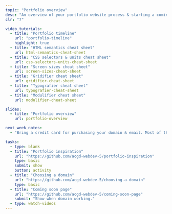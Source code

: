 ```yaml
---
topic: "Portfolio overview"
desc: "An overview of your portfolio website process & starting a coming soon page."
clr: "7"

video_tutorials:
  - title: "Portfolio timeline"
    url: "portfolio-timeline"
    highlight: true
  - title: "HTML semantics cheat sheet"
    url: html-semantics-cheat-sheet
  - title: "CSS selectors & units cheat sheet"
    url: css-selectors-units-cheat-sheet
  - title: "Screen sizes cheat sheet"
    url: screen-sizes-cheat-sheet
  - title: "Gridifier cheat sheet"
    url: gridifier-cheat-sheet
  - title: "Typografier cheat sheet"
    url: typografier-cheat-sheet
  - title: "Modulifier cheat sheet"
    url: modulifier-cheat-sheet

slides:
  - title: "Portfolio overview"
    url: portfolio-overview

next_week_notes:
  - "Bring a credit card for purchasing your domain & email. Most of the services also support PayPal."

tasks:
  - type: blank
  - title: "Portfolio inspiration"
    url: "https://github.com/acgd-webdev-5/portfolio-inspiration"
    type: basic
    submit: show
    button: activity
  - title: "Choosing a domain"
    url: "https://github.com/acgd-webdev-5/choosing-a-domain"
    type: basic
  - title: "Coming soon page"
    url: "https://github.com/acgd-webdev-5/coming-soon-page"
    submit: "Show when domain working."
  - type: watch-videos
---
```


